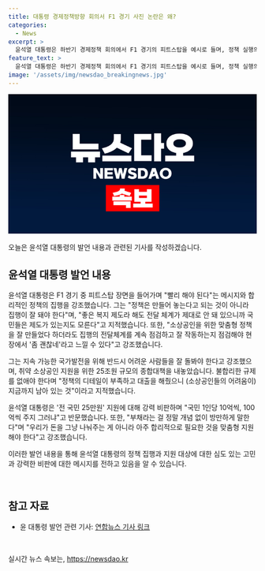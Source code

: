 ```yaml
---
title: 대통령 경제정책방향 회의서 F1 경기 사진 논란은 왜?
categories:
  - News
excerpt: >
  윤석열 대통령은 하반기 경제정책 회의에서 F1 경기의 피트스탑을 예시로 들며, 정책 실행의 중요성을 강조했다. 그는 정책의 효과를 지속적으로 점검하고 현장에서 체감될 수 있도록 노력해야 한다고 강조했다. 또한, 취약 소상공인을 위한 25조원 규모의 종합대책을 내놓았으며, 지속가능한 국가발전을 위해 어려운 사람들을 돌봐야 한다고 강조했다. 그는 이재명 전 대표의 전 국민 25만원 지원안에 대해 강력히 비판했으며, 부채 개념을 무시하고 방만한 발언이 위험하다고 지적했다.
feature_text: >
  윤석열 대통령은 하반기 경제정책 회의에서 F1 경기의 피트스탑을 예시로 들며, 정책 실행의 중요성을 강조했다. 그는 정책의 효과를 지속적으로 점검하고 현장에서 체감될 수 있도록 노력해야 한다고 강조했다. 또한, 취약 소상공인을 위한 25조원 규모의 종합대책을 내놓았으며, 지속가능한 국가발전을 위해 어려운 사람들을 돌봐야 한다고 강조했다. 그는 이재명 전 대표의 전 국민 25만원 지원안에 대해 강력히 비판했으며, 부채 개념을 무시하고 방만한 발언이 위험하다고 지적했다.
image: '/assets/img/newsdao_breakingnews.jpg'
---
```


<p><img src="/assets/img/newsdao_breakingnews.jpg" alt="flaretime 속보" /></p>

<p>오늘은 윤석열 대통령의 발언 내용과 관련된 기사를 작성하겠습니다.</p>

<h2 data-ke-size="size26">윤석열 대통령 발언 내용</h2>

<p>윤석열 대통령은 F1 경기 중 피트스탑 장면을 들어가며 "빨리 해야 된다"는 메시지와 합리적인 정책의 집행을 강조했습니다. 그는 "정책은 만들어 놓는다고 되는 것이 아니라 집행이 잘 돼야 한다"며, "좋은 복지 제도라 해도 전달 체계가 제대로 안 돼 있으니까 국민들은 제도가 있는지도 모른다"고 지적했습니다. 또한, "소상공인을 위한 맞춤형 정책을 잘 만들었다 하더라도 집행의 전달체계를 계속 점검하고 잘 작동하는지 점검해야 현장에서 '좀 괜찮네'라고 느낄 수 있다"고 강조했습니다.</p>

<p>그는 지속 가능한 국가발전을 위해 반드시 어려운 사람들을 잘 돌봐야 한다고 강조했으며, 취약 소상공인 지원을 위한 25조원 규모의 종합대책을 내놓았습니다. 불합리한 규제를 없애야 한다며 "정책의 디테일이 부족하고 대출을 해줬으니 (소상공인들의 어려움이) 지금까지 남아 있는 것"이라고 지적했습니다.</p>

<p>윤석열 대통령은 '전 국민 25만원' 지원에 대해 강력 비판하며 "국민 1인당 10억씩, 100억씩 주지 그러냐"고 반문했습니다. 또한, "부채라는 걸 정말 개념 없이 방만하게 말한다"며 "우리가 돈을 그냥 나눠주는 게 아니라 아주 합리적으로 필요한 것을 맞춤형 지원해야 한다"고 강조했습니다.</p>

<p>이러한 발언 내용을 통해 윤석열 대통령의 정책 집행과 지원 대상에 대한 심도 있는 고민과 강력한 비판에 대한 메시지를 전하고 있음을 알 수 있습니다.</p>

<p data-ke-size="size16">&nbsp;</p>

<h2 data-ke-size="size26">참고 자료</h2>

<ul>
    <li>윤 대통령 발언 관련 기사: <a href="https://www.examplelink.com">연합뉴스 기사 링크</a></li>
</ul>

<p data-ke-size="size16">&nbsp;</p>
실시간 뉴스 속보는, <a href="https://newsdao.kr" rel="dofollow">https://newsdao.kr</a>



